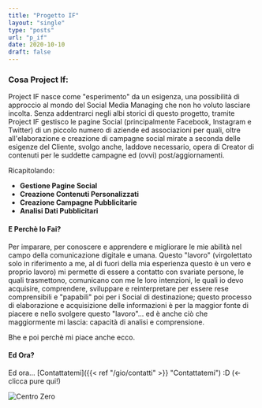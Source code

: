 ```yaml
---
title: "Progetto IF"
layout: "single"
type: "posts"
url: "p_if"
date: 2020-10-10
draft: false
---
```



### Cosa Project If:

Project IF nasce come "esperimento" da un esigenza, una possibilità di approccio al mondo del Social Media Managing che non ho voluto lasciare incolta. Senza addentrarci negli albi storici di questo progetto, tramite Project IF gestisco le pagine Social (principalmente Facebook, Instagram e Twitter) di un piccolo numero di aziende ed associazioni per quali, oltre all'elaborazione e creazione di campagne social mirate a seconda delle esigenze del Cliente, svolgo anche, laddove necessario, opera di Creator di contenuti per le suddette campagne ed (ovvi) post/aggiornamenti.

Ricapitolando:
- **Gestione Pagine Social**
- **Creazione Contenuti Personalizzati**
- **Creazione Campagne Pubblicitarie**
- **Analisi Dati Pubblicitari**

#### E Perchè lo Fai?

Per imparare, per conoscere e apprendere e migliorare le mie abilità nel campo della comunicazione digitale e umana. Questo "lavoro" (virgolettato solo in riferimento a me, al di fuori della mia esperienza questo è un vero e proprio lavoro) mi permette di essere a contatto con svariate persone, le quali trasmettono, comunicano con me le loro intenzioni, le quali io devo acquisire, comprendere, sviluppare e reinterpretare per essere rese comprensibili e "papabili" poi per i Social di destinazione; questo processo di elaborazione e acquisizione delle informazioni è per la maggior fonte di piacere e nello svolgere questo "lavoro"... ed è anche ciò che maggiormente mi lascia: capacità di analisi e comprensione.

Bhe e poi perchè mi piace anche ecco.

#### Ed Ora?

Ed ora... [Contattatemi]({{< ref "/gio/contatti" >}} "Contattatemi") :D (<- clicca pure qui!)

![Centro Zero](/cose_che/images/project_if.png)
